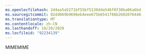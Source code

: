 ```yaml
---
ms.openlocfilehash: 2d4aa5a5271bf55bf5139dda546f0f30ba06a6bd
ms.sourcegitcommit: 02dd069b9696eb4eee675b6541f86b2602076448
ms.translationtype: MT
ms.contentlocale: zh-CN
ms.lasthandoff: 10/20/2020
ms.locfileid: "92234139"
---
```

<span data-ttu-id="eeb4b-101">MIME</span><span class="sxs-lookup"><span data-stu-id="eeb4b-101">MIME</span></span>